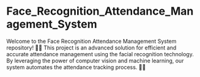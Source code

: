 # Face_Recognition_Attendance_Management_System
Welcome to the Face Recognition Attendance Management System repository! 📸✅  This project is an advanced solution for efficient and accurate attendance management using the facial recognition technology. By leveraging the power of computer vision and machine learning, our system automates the attendance tracking process. 🚀🌟
